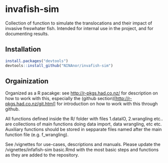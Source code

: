 # invafish-sim
Collection of function to simulate the translocations and their impact of invasive freswhater fish. Intended for internal use in the project, and for documenting results.

## Installation

```r
install.packages("devtools")
devtools::install_github("NINAnor/invafish-sim")

```
## Orgainization
Organized as a R pacakge: see http://r-pkgs.had.co.nz/ for description on how to work with this, especially the (github section)[http://r-pkgs.had.co.nz/git.html] for introduction on how to work with this through github. 

All functions defined inside the R/ folder with files 1.dataIO, 2.wrangling etc.. are collections of main functions doing data import, data wrangling, etc etc.  Auxiliary functions should be stored in sepparate files named after the main function file (e.g. f_wrangling). 

See /vignettes for use-cases, descriptions and manuals. Please update the /vignettes/infafish-sim basic.Rmd with the most basic steps and functions as they are added to the repository. 
